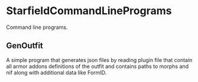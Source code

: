 
# StarfieldCommandLinePrograms
Command line programs.

## GenOutfit
A simple program that generates json files by reading plugin file that contain all armor addons definitions of the outfit and contains paths to morphs and nif along with additional data like FormID.
